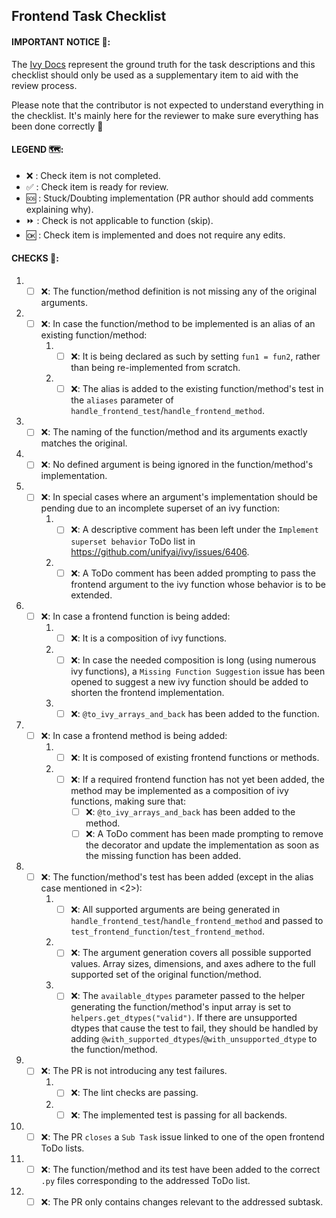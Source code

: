 
## Frontend Task Checklist
#### IMPORTANT NOTICE 🚨:
The [Ivy Docs](https://unify.ai/docs/ivy/) represent the ground truth for the task descriptions and this checklist should only be used as a supplementary item to aid with the review process.

Please note that the contributor is not expected to understand everything in the checklist. It's mainly here for the reviewer to make sure everything has been done correctly 🙂

#### LEGEND 🗺:
- ❌ :  Check item is not completed. 
- ✅ :  Check item is ready for review.
- 🆘 :  Stuck/Doubting implementation (PR author should add comments explaining why).
- ⏩ :  Check is not applicable to function (skip).
- 🆗 :  Check item is implemented and does not require any edits.

#### CHECKS 📑:
1. - [ ] ❌: The function/method definition is not missing any of the original arguments.
2. - [ ] ❌: In case the function/method to be implemented is an alias of an existing function/method:
       1. - [ ] ❌: It is being declared as such by setting `fun1 = fun2`, rather than being re-implemented from scratch.
       2. - [ ] ❌: The alias is added to the existing function/method's test in the `aliases` parameter of `handle_frontend_test`/`handle_frontend_method`.
3. - [ ] ❌: The naming of the function/method and its arguments exactly matches the original.
4. - [ ] ❌: No defined argument is being ignored in the function/method's implementation.
5. - [ ] ❌: In special cases where an argument's implementation should be pending due to an incomplete superset of an ivy function:
       1. - [ ] ❌: A descriptive comment has been left under the `Implement superset behavior` ToDo list in https://github.com/unifyai/ivy/issues/6406.
       2. - [ ] ❌: A ToDo comment has been added prompting to pass the frontend argument to the ivy function whose behavior is to be extended.
6. - [ ] ❌: In case a frontend function is being added:
       1. - [ ] ❌: It is a composition of ivy functions.
       2. - [ ] ❌: In case the needed composition is long (using numerous ivy functions), a `Missing Function Suggestion` issue has been opened to suggest a new ivy function should be added to shorten the frontend implementation. 
       3. - [ ] ❌: `@to_ivy_arrays_and_back` has been added to the function.
7. - [ ] ❌: In case a frontend method is being added:
       1. - [ ] ❌: It is composed of existing frontend functions or methods. 
       2. - [ ] ❌: If a required frontend function has not yet been added, the method may be implemented as a composition of ivy functions, making sure that:
              - [ ] ❌: `@to_ivy_arrays_and_back` has been added to the method.
              - [ ] ❌: A ToDo comment has been made prompting to remove the decorator and update the implementation as soon as the missing function has been added.
8. - [ ] ❌: The function/method's test has been added (except in the alias case mentioned in <2>):
       1. - [ ] ❌: All supported arguments are being generated in `handle_frontend_test`/`handle_frontend_method` and passed to `test_frontend_function`/`test_frontend_method`. 
       2. - [ ] ❌: The argument generation covers all possible supported values. Array sizes, dimensions, and axes adhere to the full supported set of the original function/method.
       3. - [ ] ❌: The `available_dtypes` parameter passed to the helper generating the function/method's input array is set to `helpers.get_dtypes("valid")`. If there are unsupported dtypes that cause the test to fail, they should be handled by adding `@with_supported_dtypes`/`@with_unsupported_dtype` to the function/method.
9. - [ ] ❌: The PR is not introducing any test failures.
       1. - [ ] ❌: The lint checks are passing.
       2. - [ ] ❌: The implemented test is passing for all backends.
10. - [ ] ❌: The PR `closes` a `Sub Task` issue linked to one of the open frontend ToDo lists.
11. - [ ] ❌: The function/method and its test have been added to the correct `.py` files corresponding to the addressed ToDo list.
12. - [ ] ❌: The PR only contains changes relevant to the addressed subtask.